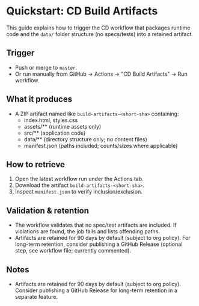 # Quickstart: CD Build Artifacts

This guide explains how to trigger the CD workflow that packages runtime code and the `data/` folder structure (no specs/tests) into a retained artifact.

## Trigger
- Push or merge to `master`.
- Or run manually from GitHub → Actions → "CD Build Artifacts" → Run workflow.

## What it produces
- A ZIP artifact named like `build-artifacts-<short-sha>` containing:
  - index.html, styles.css
  - assets/** (runtime assets only)
  - src/** (application code)
  - data/** (directory structure only; no content files)
  - manifest.json (paths included; counts/sizes where applicable)

## How to retrieve
1. Open the latest workflow run under the Actions tab.
2. Download the artifact `build-artifacts-<short-sha>`.
3. Inspect `manifest.json` to verify inclusion/exclusion.

## Validation & retention
- The workflow validates that no spec/test artifacts are included. If violations are found, the job fails and lists offending paths.
- Artifacts are retained for 90 days by default (subject to org policy). For long-term retention, consider publishing a GitHub Release (optional step, see workflow file; currently commented).

## Notes
- Artifacts are retained for 90 days by default (subject to org policy). Consider publishing a GitHub Release for long-term retention in a separate feature.
